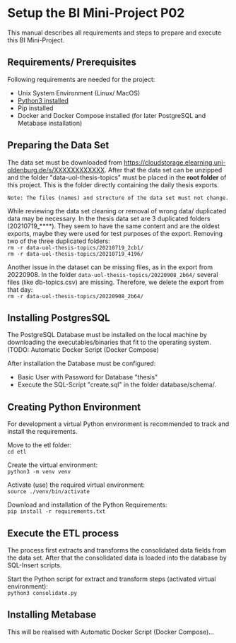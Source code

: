 # Setup the BI Mini-Project P02

This manual describes all requirements and steps to prepare and execute this BI Mini-Project.

## Requirements/ Prerequisites
Following requirements are needed for the project:
* Unix System Environment (Linux/ MacOS)
* [Python3 installed](https://www.python.org/)
* Pip installed
* Docker and Docker Compose installed (for later PostgreSQL and Metabase installation)

## Preparing the Data Set
The data set must be downloaded from https://cloudstorage.elearning.uni-oldenburg.de/s/XXXXXXXXXXXX. After that the data 
set can be unzipped and the folder "data-uol-thesis-topics" must be placed in the **root folder** of this project. This is 
the folder directly containing the daily thesis exports.

`Note: The files (names) and structure of the data set must not change.`

While reviewing the data set cleaning or removal of wrong data/ duplicated data may be necessary.
In the thesis data set are 3 duplicated folders (20210719_****). They seem to have the same content and are the oldest
exports, maybe they were used for test purposes of the export. 
Removing two of the three duplicated folders:\
`rm -r data-uol-thesis-topics/20210719_2cb1/`\
`rm -r data-uol-thesis-topics/20210719_4196/`

Another issue in the dataset can be missing files, as in the export from 20220908. In the folder `data-uol-thesis-topics/20220908_2b64/` several files (like db-topics.csv) are missing. Therefore, we delete the export from that day:\
`rm -r data-uol-thesis-topics/20220908_2b64/`

## Installing PostgresSQL
The PostgreSQL Database must be installed on the local machine by downloading the executables/binaries that fit to the
operating system. (TODO: Automatic Docker Script (Docker Compose)

After installation the Database must be configured:
- Basic User with Password for Database "thesis"
- Execute the SQL-Script "create.sql" in the folder database/schema/.

## Creating Python Environment
For development a virtual Python environment is recommended to track and install the requirements.

Move to the etl folder:\
`cd etl`

Create the virtual environment:\
`python3 -m venv venv`

Activate (use) the required virtual environment:\
`source ./venv/bin/activate`

Download and installation of the Python Requirements:\
`pip install -r requirements.txt`

## Execute the ETL process
The process first extracts and transforms the consolidated data fields from the data set. After that the consolidated data
is loaded into the database by SQL-Insert scripts.

Start the Python script for extract and transform steps (activated virtual environment):\
`python3 consolidate.py`

## Installing Metabase
This will be realised with Automatic Docker Script (Docker Compose)...